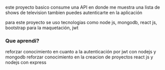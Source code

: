 
este proyecto basico consume una API en donde me muestra una lista de shows de television
tambien puedes autenticarte en la aplicación

para este proyecto se uso tecnologias como node js, mongodb, react js, bootstrap para la maquetación, jwt

### Que aprendí?

reforzar conocimiento en cuanto a la autenticación por jwt con nodejs y mongodb
reforzar conocimiento en la creacion de proyectos react js y nodejs con express
